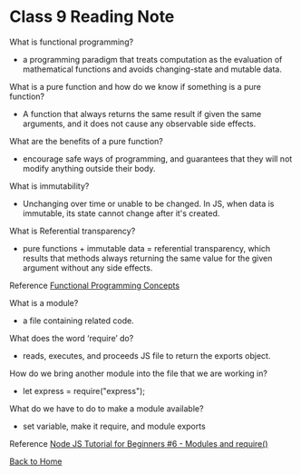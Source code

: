 # Class 9 Reading Note

What is functional programming?

- a programming paradigm that treats computation as the evaluation of mathematical functions and avoids changing-state and mutable data.

What is a pure function and how do we know if something is a pure 
function?

- A function that always returns the same result if given the same arguments, and it does not cause any observable side effects.

What are the benefits of a pure function?

- encourage safe ways of programming, and guarantees that they will not modify anything outside their body.

What is immutability?

- Unchanging over time or unable to be changed. In JS, when data is immutable, its state cannot change after it's created.

What is Referential transparency?

- pure functions + immutable data = referential transparency, which results that methods always returning the same value for the given argument without any side effects.

Reference [Functional Programming Concepts](https://medium.com/the-renaissance-developer/concepts-of-functional-programming-in-javascript-6bc84220d2aa)  

What is a module?

- a file containing related code.

What does the word ‘require’ do?

- reads, executes, and proceeds JS file to return the exports object.

How do we bring another module into the file that we are working in?

- let express = require("express");

What do we have to do to make a module available?

- set variable, make it require, and  module exports

Reference [Node JS Tutorial for Beginners #6 - Modules and require()](https://www.youtube.com/watch?v=xHLd36QoS4k&ab_channel=TheNetNinja)  

[Back to Home](../../README.md)  
